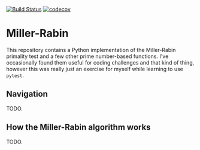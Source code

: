 [![Build Status](https://app.travis-ci.com/mcsweeney90/miller-rabin.svg?branch=main)](https://app.travis-ci.com/mcsweeney90/miller-rabin)
[![codecov](https://codecov.io/gh/mcsweeney90/miller-rabin/branch/main/graph/badge.svg?token=SLBOGBDXU7)](https://codecov.io/gh/mcsweeney90/miller-rabin)
# Miller-Rabin

This repository contains a Python implementation of the Miller-Rabin primality test and a few other prime number-based functions. I've occasionally found them useful for coding challenges and that kind of thing, however this was really just an exercise for myself while learning to use `pytest`.     

## Navigation

TODO.

## How the Miller-Rabin algorithm works

TODO.
